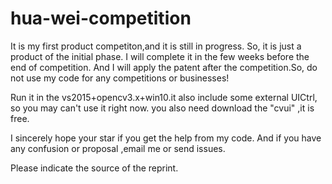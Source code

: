 # hua-wei-competition
It is my first product competiton,and it is still in progress. So, it is just a product of the initial phase. I will complete it in the few weeks before the end of competition. And I will apply the patent after the competition.So, do not use my code for any competitions or businesses! 

Run it in the vs2015+opencv3.x+win10.it also include some external UICtrl, so you may can't use it right now. you also need download the "cvui" ,it is free.

I sincerely hope your star if you get the help from my code. And if you have any confusion or proposal ,email me or send issues.

Please indicate the source of the reprint.
